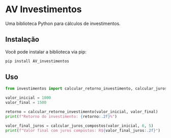 # AV Investimentos

Uma biblioteca Python para cálculos de investimentos.

## Instalação

Você pode instalar a biblioteca via pip:

```bash
pip install AV_investimentos
```

## Uso

```python
from investimentos import calcular_retorno_investimento, calcular_juros_compostos

valor_inicial = 1000
valor_final = 1500

retorno = calcular_retorno_investimento(valor_inicial, valor_final)
print(f"Retorno do investimento: {retorno:.2f}%")

valor_final_juros = calcular_juros_compostos(valor_inicial, 6, 5)
print(f"Valor final com juros compostos: R${valor_final_juros:.2f}")
```